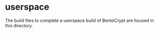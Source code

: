 # userspace
The build files to complete a userspace build of BentoCrypt are housed in this
directory.
